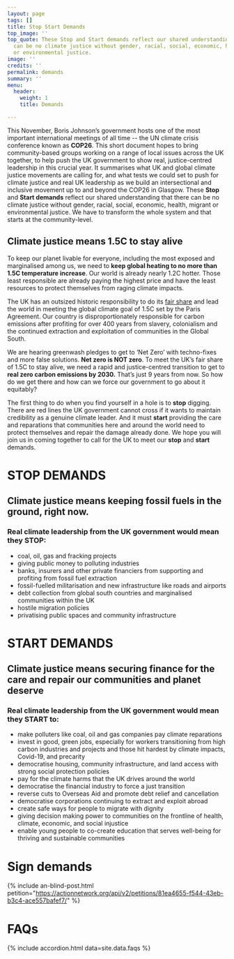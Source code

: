 ```yaml
---
layout: page
tags: []
title: Stop Start Demands
top_image: ''
top_quote: These Stop and Start demands reflect our shared understanding that there
  can be no climate justice without gender, racial, social, economic, health, migrant
  or environmental justice.
image: ''
credits: ''
permalink: demands
summary: ''
menu:
  header:
    weight: 1
    title: Demands

---
```

This November, Boris Johnson’s government hosts one of the most important international meetings of all time -- the UN climate crisis conference known as **COP26**. This short document hopes to bring community-based groups working on a range of local issues across the UK together, to help push the UK government to show real, justice-centred leadership in this crucial year. It summarises what UK and global climate justice movements are calling for, and what tests we could set to push for climate justice and real UK leadership as we build an intersectional and inclusive movement up to and beyond the COP26 in Glasgow. These **Stop** and **Start demands** reflect our shared understanding that there can be no climate justice without gender, racial, social, economic, health, migrant or environmental justice. We have to transform the whole system and that starts at the community-level.

## Climate justice means 1.5C to stay alive

To keep our planet livable for everyone, including the most exposed and marginalised among us, we need to **keep global heating to no more than 1.5C temperature increase**. Our world is already nearly 1.2C hotter. Those least responsible are already paying the highest price and have the least resources to protect themselves from raging climate impacts.

The UK has an outsized historic responsibility to do its [fair share](https://waronwant.org/sites/default/files/20-21_FairShareUK_Infographic_web.pdf) and lead the world in meeting the global climate goal of 1.5C set by the Paris Agreement. Our country is disproportionately responsible for carbon emissions after profiting for over 400 years from slavery, colonialism and the continued extraction and exploitation of communities in the Global South.

We are hearing greenwash pledges to get to ‘Net Zero’ with techno-fixes and more false solutions. **Net zero is NOT zero**. To meet the UK’s fair share of 1.5C to stay alive, we need a rapid and justice-centred transition to get to **real zero carbon emissions by 2030.** That’s just 9 years from now. So how do we get there and how can we force our government to go about it equitably?

The first thing to do when you find yourself in a hole is to **stop** digging. There are red lines the UK government cannot cross if it wants to maintain credibility as a genuine climate leader. And it must **start** providing the care and reparations that communities here and around the world need to protect themselves and repair the damage already done. We hope you will join us in coming together to call for the UK to meet our **stop** and **start** demands.

# STOP DEMANDS

## Climate justice means keeping fossil fuels in the ground, right now.

### Real climate leadership from the UK government would mean they STOP:

* coal, oil, gas and fracking projects
* giving public money to polluting industries
* banks, insurers and other private financiers from supporting and profiting from fossil fuel extraction
* fossil-fuelled militarisation and new infrastructure like roads and airports
* debt collection from global south countries and marginalised communities within the UK
* hostile migration policies
* privatising public spaces and community infrastructure

# START DEMANDS

## Climate justice means securing finance for the care and repair our communities and planet deserve

### Real climate leadership from the UK government would mean they START to:

* make polluters like coal, oil and gas companies pay climate reparations
* invest in good, green jobs, especially for workers transitioning from high carbon industries and projects and those hit hardest by climate impacts, Covid-19, and precarity
* democratise housing, community infrastructure, and land access with strong social protection policies
* pay for the climate harms that the UK drives around the world
* democratise the financial industry to force a just transition
* reverse cuts to Overseas Aid and promote debt relief and cancellation
* democratise corporations continuing to extract and exploit abroad
* create safe ways for people to migrate with dignity
* giving decision making power to communities on the frontline of health, climate, economic, and social injustice
* enable young people to co-create education that serves well-being for thriving and sustainable communities

# Sign demands

{% include an-blind-post.html petition="https://actionnetwork.org/api/v2/petitions/81ea4655-f544-43eb-b3c4-ace557bafef7/" %}

# FAQs

{% include accordion.html data=site.data.faqs %}